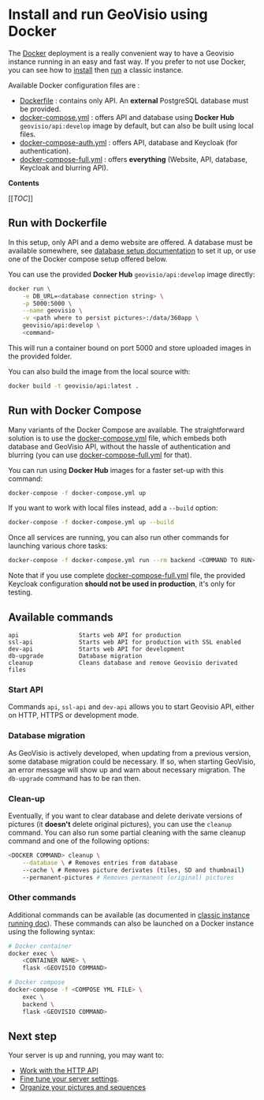 # Install and run GeoVisio using Docker

The [Docker](https://docs.docker.com/get-docker/) deployment is a really convenient way to have a Geovisio instance running in an easy and fast way. If you prefer to not use Docker, you can see how to [install](./10_Install_Classic.md) then [run](./14_Running_Classic.md) a classic instance.

Available Docker configuration files are :

* [Dockerfile](../Dockerfile) : contains only API. An __external__ PostgreSQL database must be provided.
* [docker-compose.yml](../docker-compose.yml) : offers API and database using __Docker Hub__ `geovisio/api:develop` image by default, but can also be built using local files.
* [docker-compose-auth.yml](../docker/docker-compose-auth.yml) : offers API, database and Keycloak (for authentication).
* [docker-compose-full.yml](../docker/docker-compose-full.yml) : offers __everything__ (Website, API, database, Keycloak and blurring API).

__Contents__

[[_TOC_]]

## Run with Dockerfile

In this setup, only API and a demo website are offered. A database must be available somewhere, see [database setup documentation](./07_Database_setup.md) to set it up, or use one of the Docker compose setup offered below.

You can use the provided __Docker Hub__ `geovisio/api:develop` image directly:

```bash
docker run \
	-e DB_URL=<database connection string> \
	-p 5000:5000 \
	--name geovisio \
	-v <path where to persist pictures>:/data/360app \
	geovisio/api:develop \
	<command>
```

This will run a container bound on port 5000 and store uploaded images in the provided folder.

You can also build the image from the local source with:

```bash
docker build -t geovisio/api:latest .
```


## Run with Docker Compose

Many variants of the Docker Compose are available. The straightforward solution is to use the [docker-compose.yml](../docker-compose.yml) file, which embeds both database and GeoVisio API, without the hassle of authentication and blurring (you can use [docker-compose-full.yml](../docker/docker-compose-full.yml) for that).

You can run using __Docker Hub__ images for a faster set-up with this command:

```bash
docker-compose -f docker-compose.yml up
```

If you want to work with local files instead, add a `--build` option:

```bash
docker-compose -f docker-compose.yml up --build
```

Once all services are running, you can also run other commands for launching various chore tasks:

```bash
docker-compose -f docker-compose.yml run --rm backend <COMMAND TO RUN>
```

Note that if you use complete [docker-compose-full.yml](../docker/docker-compose-full.yml) file, the provided Keycloak configuration __should not be used in production__, it's only for testing.


## Available commands

```
api                 Starts web API for production
ssl-api             Starts web API for production with SSL enabled
dev-api             Starts web API for development
db-upgrade          Database migration
cleanup             Cleans database and remove Geovisio derivated files
```

### Start API

Commands `api`, `ssl-api` and `dev-api` allows you to start Geovisio API, either on HTTP, HTTPS or development mode.

### Database migration

As GeoVisio is actively developed, when updating from a previous version, some database migration could be necessary. If so, when starting GeoVisio, an error message will show up and warn about necessary migration. The `db-upgrade` command has to be ran then.

### Clean-up

Eventually, if you want to clear database and delete derivate versions of pictures (it __doesn't__ delete original pictures), you can use the `cleanup` command. You can also run some partial cleaning with the same cleanup command and one of the following options:

```bash
<DOCKER COMMAND> cleanup \
    --database \ # Removes entries from database
    --cache \ # Removes picture derivates (tiles, SD and thumbnail)
    --permanent-pictures # Removes permanent (original) pictures
```

### Other commands

Additional commands can be available (as documented in [classic instance running doc](./14_Running_Classic.md)). These commands can also be launched on a Docker instance using the following syntax:

```bash
# Docker container
docker exec \
	<CONTAINER NAME> \
	flask <GEOVISIO COMMAND>

# Docker compose
docker-compose -f <COMPOSE YML FILE> \
	exec \
	backend \
	flask <GEOVISIO COMMAND>
```


## Next step

Your server is up and running, you may want to:
- [Work with the HTTP API](./16_Using_API.md)
- [Fine tune your server settings](./11_Server_settings.md).
- [Organize your pictures and sequences](./15_Pictures_requirements.md)
